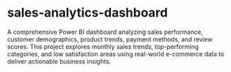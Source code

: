 # sales-analytics-dashboard
A comprehensive Power BI dashboard analyzing sales performance, customer demographics, product trends, payment methods, and review scores. This project explores monthly sales trends, top-performing categories, and low satisfaction areas using real-world e-commerce data to deliver actionable business insights.
